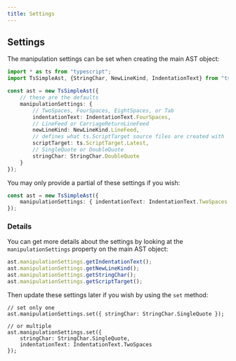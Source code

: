 ```yaml
---
title: Settings
---
```


## Settings

The manipulation settings can be set when creating the main AST object:

```typescript
import * as ts from "typescript";
import TsSimpleAst, {StringChar, NewLineKind, IndentationText} from "ts-simple-ast";

const ast = new TsSimpleAst({
    // these are the defaults
    manipulationSettings: {
        // TwoSpaces, FourSpaces, EightSpaces, or Tab
        indentationText: IndentationText.FourSpaces,
        // LineFeed or CarriageReturnLineFeed
        newLineKind: NewLineKind.LineFeed,
        // defines what ts.ScriptTarget source files are created with
        scriptTarget: ts.ScriptTarget.Latest,
        // SingleQuote or DoubleQuote
        stringChar: StringChar.DoubleQuote
    }
});
```

You may only provide a partial of these settings if you wish:

```typescript
const ast = new TsSimpleAst({
    manipulationSettings: { indentationText: IndentationText.TwoSpaces }
});
```

### Details

You can get more details about the settings by looking at the `manipulationSettings` property on the main AST object:

```typescript
ast.manipulationSettings.getIndentationText();
ast.manipulationSettings.getNewLineKind();
ast.manipulationSettings.getStringChar();
ast.manipulationSettings.getScriptTarget();
```

Then update these settings later if you wish by using the `set` method:

```
// set only one
ast.manipulationSettings.set({ stringChar: StringChar.SingleQuote });

// or multiple
ast.manipulationSettings.set({
    stringChar: StringChar.SingleQuote,
    indentationText: IndentationText.TwoSpaces
});
```
